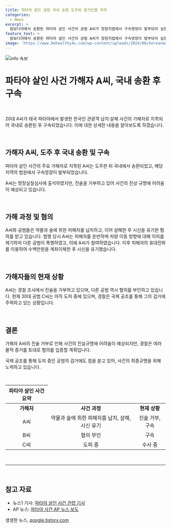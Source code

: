 ```yaml
---
title: 파타야 살인 공범 국내 송환 도주와 증거인멸 우려
categories:
  - News
excerpt: >
  캄보디아에서 송환된 파타야 살인 사건의 공범 A씨가 창원지법에서 구속영장이 발부되어 실질심사에 출석했지만 진술을 거부했다. A씨와 공범들은 술에 취한 피해자를 납치해 살해하고 돈을 빼내고 시신을 유기한 혐의를 받으며, A씨는 도주 후 국내로 송환됐다. 현재는 경찰 조사에서 진술을 거부하고 있으나, 경찰은 여러 물적 증거 등을 통해 범행을 입증할 것으로 예상하고 있다. C씨는 아직 도피 중이며 경찰은 국제 공조를 통해 수사에 집중하고 있다.
feature_text: >
  캄보디아에서 송환된 파타야 살인 사건의 공범 A씨가 창원지법에서 구속영장이 발부되어 실질심사에 출석했지만 진술을 거부했다. A씨와 공범들은 술에 취한 피해자를 납치해 살해하고 돈을 빼내고 시신을 유기한 혐의를 받으며, A씨는 도주 후 국내로 송환됐다. 현재는 경찰 조사에서 진술을 거부하고 있으나, 경찰은 여러 물적 증거 등을 통해 범행을 입증할 것으로 예상하고 있다. C씨는 아직 도피 중이며 경찰은 국제 공조를 통해 수사에 집중하고 있다.
image: 'https://www.behealthy4u.com/wp-content/uploads/2024/06/koreanews.jpg'
---
```


<p><img src="https://www.behealthy4u.com/wp-content/uploads/2024/06/koreanews.jpg" alt="info 속보" /></p>

<h1>파타야 살인 사건 가해자 A씨, 국내 송환 후 구속</h1>

<p data-ke-size="size16">&nbsp;</p>

<p>20대 A씨가 태국 파타야에서 발생한 한국인 관광객 납치·살해 사건의 가해자로 지목되어 국내로 송환된 후 구속되었습니다. 이에 대한 상세한 내용을 알아보도록 하겠습니다.</p>

<p data-ke-size="size16">&nbsp;</p>

<h2 data-ke-size="size26">가해자 A씨, 도주 후 국내 송환 및 구속</h2>

<p data-ke-size="size16">파타야 살인 사건의 주요 가해자로 지목된 A씨는 도주한 뒤 국내에서 송환되었고, 해당 지역의 법원에서 구속영장이 발부되었습니다. </p>

<p data-ke-size="size16">A씨는 영장실질심사에 출석하였지만, 진술을 거부하고 있어 사건의 진상 규명에 어려움이 예상되고 있습니다.</p>

<p data-ke-size="size16">&nbsp;</p>

<h2 data-ke-size="size26">가해 과정 및 혐의</h2>

<p data-ke-size="size16">A씨와 공범들은 약물과 술에 취한 피해자를 납치하고, 이어 살해한 후 시신을 유기한 혐의를 받고 있습니다. 범행 당시 A씨는 피해자를 운반하며 차량 이동 방향에 대해 이의를 제기하자 다른 공범이 폭행하였고, 이에 A씨가 참여하였습니다. 이후 피해자의 휴대전화를 이용하여 수백만원을 계좌이체한 후 시신을 유기했습니다.</p>

<p data-ke-size="size16">&nbsp;</p>

<h2 data-ke-size="size26">가해자들의 현재 상황</h2>

<p data-ke-size="size16">A씨는 경찰 조사에서 진술을 거부하고 있으며, 다른 공범 역시 혐의를 부인하고 있습니다. 현재 30대 공범 C씨는 아직 도피 중에 있으며, 경찰은 국제 공조를 통해 그의 검거에 주력하고 있는 상황입니다.</p>

<p data-ke-size="size16">&nbsp;</p>

<h2 data-ke-size="size26">결론</h2>

<p data-ke-size="size16">가해자 A씨의 진술 거부로 인해 사건의 진실규명에 어려움이 예상되지만, 경찰은 여러 물적 증거를 토대로 혐의를 입증할 계획입니다.</p>

<p data-ke-size="size16">국제 공조를 통해 도피 중인 공범의 검거에도 힘을 쏟고 있어, 사건의 최종규명을 위해 노력하고 있습니다.</p>

<p data-ke-size="size16">&nbsp;</p>

<table>
    <thead>
        <tr>
            <th style="text-align: center;">파타야 살인 사건 요약</th>
        </tr>
    </thead>
    <tbody>
        <tr>
            <td style="text-align: center; height: 17px;"><b>가해자</b></td>
            <td style="text-align: center; height: 17px;"><b>사건 과정</b></td>
            <td style="text-align: center; height: 17px;"><b>현재 상황</b></td>
        </tr>
        <tr>
            <td style="text-align: center;">A씨</td>
            <td style="text-align: center;">약물과 술에 취한 피해자를 납치, 살해, 시신 유기</td>
            <td style="text-align: center;">진술 거부, 구속</td>
        </tr>
        <tr>
            <td style="text-align: center;">B씨</td>
            <td style="text-align: center;">혐의 부인</td>
            <td style="text-align: center;">구속</td>
        </tr>
        <tr>
            <td style="text-align: center;">C씨</td>
            <td style="text-align: center;">도피 중</td>
            <td style="text-align: center;">수사 중</td>
        </tr>
    </tbody>
</table>

<p data-ke-size="size16">&nbsp;</p>

<hr>

<p data-ke-size="size16">&nbsp;</p>

<h2 data-ke-size="size26">참고 자료</h2>

<ul>
    <li>뉴스1 기사: <a href="https://www.news1.kr/" target="_blank" rel="nofollow">파타야 살인 사건 관련 기사</a></li>
    <li>AP 뉴스: <a href="https://www.apnews.com/" target="_blank" rel="nofollow">파타야 사건 AP 뉴스 보도</a></li>
</ul>

<p data-ke-size="size16"></p>
생생한 뉴스, <a href="https://qoogle.tistory.com" rel="dofollow">qoogle.tistory.com</a>


